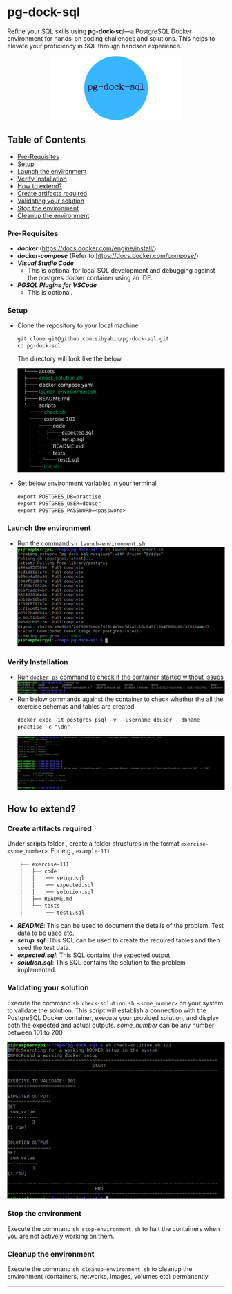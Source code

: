 # pg-dock-sql
Refine your SQL skills using **pg-dock-sql**—a PostgreSQL Docker environment for hands-on coding challenges and solutions. This helps to elevate your proficiency in SQL through handson experience.

<p align="center">
<img width="300px" hiegth="300px" src="assets/pg-dock-sql.png"/></p>


## Table of Contents

- [Pre-Requisites](#pre-requisites)
- [Setup](#setup)
- [Launch the environment](#launch-the-environment)
- [Verify Installation](#verify-installation)
- [How to extend?](#how-to-extend)
- [Create artifacts required](#create-artifacts-required)
- [Validating your solution](#validating-your-solution)
- [Stop the environment](#stop-the-environment)
- [Cleanup the environment](#cleanup-the-environment)

### Pre-Requisites

- **_docker_** (https://docs.docker.com/engine/install/)
- **_docker-compose_** (Refer to https://docs.docker.com/compose/)
- **_Visual Studio Code_** 
    - This is optional for local SQL development and debugging against the postgres docker container using an IDE.
- **_PGSQL Plugins for VSCode_**
    - This is optional.


### Setup

- Clone the repository to your local machine
    ``` 
    git clone git@github.com:sibyabin/pg-dock-sql.git
    cd pg-dock-sql
    ```
    
    The directory will look like the below.

  ![Repository Structure](assets/repo-structure.jpg)
- Set below environment variables in your terminal
    ```
    export POSTGRES_DB=practise
    export POSTGRES_USER=dbuser
    export POSTGRES_PASSWORD=<password>
    ```
### Launch the environment

- Run the command `sh launch-environment.sh`
    ![launch environment](/assets/launch-environment.png)

### Verify Installation

- Run `docker ps` command to check if the container started without issues
    ![docker ps](/assets/verify-setup1.png)
- Run below commands against the container to check whether the all the exercise schemas and tables are created 
    ```
    docker exec -it postgres psql -v --username dbuser --dbname practise -c "\dn"
    ```
    ![](/assets/verify-setup2.png)

## How to extend?

### Create artifacts required

Under scripts folder , create a folder structures in the format `exercise-<some_number>`.
For e.g., `example-111`
```
    ├── exercise-111
    │   ├── code
    │   │   └── setup.sql
    │   │   ├── expected.sql
    │   │   └── solution.sql
    │   ├── README.md
    │   └── tests
    │       └── test1.sql
```

- **_README_**: This can be used to document the details of the problem. Test data to be used etc.
- **_setup.sql_**: This SQL can be used to create the required tables and then seed the test data.
- **_expected.sql_**: This SQL contains the expected output
- **_solution.sql_**: This SQL contains the solution to the problem implemented.


### Validating your solution

Execute the command `sh check-solution.sh <some_number>` on your system to validate the solution. This script will establish a connection with the PostgreSQL Docker container, execute your provided solution, and display both the expected and actual outputs. _some_number_ can be any number between 101 to 200

![validate solution](/assets/checking-solution.png)


### Stop the environment

Execute the command `sh stop-environment.sh` to halt the containers when you are not actively working on them.

### Cleanup the environment

Execute the command  `sh cleanup-environment.sh` to cleanup the environment (containers, networks, images, volumes etc) permanently.

--- 

